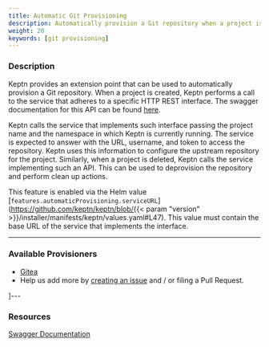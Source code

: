 ```yaml
---
title: Automatic Git Provisioning
description: Automatically provision a Git repository when a project is created.
weight: 20
keywords: [git provisioning]
---
```



### Description

Keptn provides an extension point that can be used to automatically provision a Git repository.
When a project is created, Keptn performs a call to the service that adheres to a specific HTTP REST interface. The swagger documentation for this API can be found [here](../../../../api/).

Keptn calls the service that implements such interface passing the project name and the namespace in which Keptn is currently running. The service is expected to answer with the URL, username, and token to access the repository. Keptn uses this information to configure the upstream repository for the project.
Similarly, when a project is deleted, Keptn calls the service implementing such an API. This can be used to deprovision the repository and perform clean up actions.

This feature is enabled via the Helm value [`features.automaticProvisioning.serviceURL`](https://github.com/keptn/keptn/blob/{{< param "version" >}}/installer/manifests/keptn/values.yaml#L47). This value must contain the base URL of the service that implements the interface.

---

### Available Provisioners

- [Gitea](https://github.com/keptn-sandbox/keptn-gitea-provisioner-service)
- Help us add more by [creating an issue](https://github.com/keptn/integrations/issues/new?assignees=&labels=integrations&template=integration_template.yaml&title=%5Bintegration%5D+) and / or filing a Pull Request.

]---

### Resources

[Swagger Documentation](../../../../api/)
